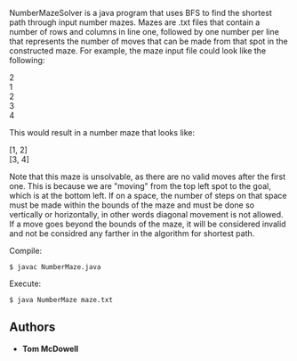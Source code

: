 NumberMazeSolver is a java program that uses BFS to find the shortest path through input number mazes. Mazes are .txt files that contain a number of rows and columns in line one, followed by one number per line that represents the number of moves that can be made from that spot in the constructed maze. For example, the maze input file could look like the following:

2 <br>
1 <br>
2 <br>
3 <br>
4 <br>

This would result in a number maze that looks like:

 [1, 2] <br>
 [3, 4]
 
 Note that this maze is unsolvable, as there are no valid moves after the first one. This is because we are "moving" from the top left spot to the goal, which is at the bottom left. If on a space, the number of steps on that space must be made within the bounds of the maze and must be done so vertically or horizontally, in other words diagonal movement is not allowed. If a move goes beyond the bounds of the maze, it will be considered invalid and not be considred any farther in the algorithm for shortest path.

Compile:
```
$ javac NumberMaze.java
```

Execute:
```
$ java NumberMaze maze.txt
```


## Authors

* **Tom McDowell**
